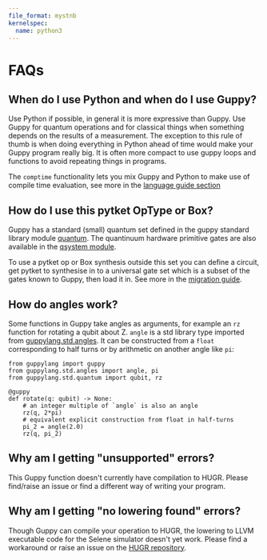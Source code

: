 ```yaml
---
file_format: mystnb
kernelspec:
  name: python3
---
```


# FAQs

## When do I use Python and when do I use Guppy?

Use Python if possible, in general it is more expressive than Guppy. Use Guppy for
quantum operations and for classical things when something depends on the results of a
measurement. The exception to this rule of thumb is when doing everything in Python
ahead of time would make your Guppy program really big. It is often more
compact to use guppy loops and functions to avoid repeating things in programs. 

The `comptime` functionality lets you mix Guppy and Python to make use of compile time
evaluation, see more in the [language guide section](language_guide/comptime.md)

## How do I use this pytket OpType or Box?

Guppy has a standard (small) quantum set defined in the guppy standard library
module [quantum](api/generated/guppylang.std.quantum.rst).
The quantinuum hardware primitive gates are also available in the [qsystem module](api/generated/guppylang.std.quantum.rst).

To use a pytket op or Box synthesis outside this set you can define a circuit, get
pytket to synthesise in to a universal gate set which is a subset of the gates known to
Guppy, then load it in. See more in the [migration guide](migration_guide.md).


## How do angles work?
Some functions in Guppy take angles as arguments, for example an `rz`
function for rotating a qubit about Z. `angle` is a std library type imported
from [guppylang.std.angles](api/generated/guppylang.std.angles.rst). It can be constructed from a `float` corresponding to half
turns or by arithmetic on another angle like `pi`:

```{code-cell} ipython3
from guppylang import guppy
from guppylang.std.angles import angle, pi
from guppylang.std.quantum import qubit, rz

@guppy
def rotate(q: qubit) -> None:
    # an integer multiple of `angle` is also an angle
    rz(q, 2*pi)
    # equivalent explicit construction from float in half-turns
    pi_2 = angle(2.0)
    rz(q, pi_2)
```

## Why am I getting "unsupported" errors?

This Guppy function doesn't currently have compilation to HUGR. Please find/raise an issue or find a different way of writing your program.

## Why am I getting "no lowering found" errors?

Though Guppy can compile your operation to HUGR, the lowering to LLVM executable code for the Selene simulator doesn't yet work. Please find a workaround or raise an issue on the [HUGR repository](https://github.com/cqcl/hugr/).
